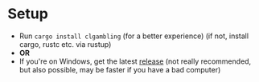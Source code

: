 # Setup

- Run `cargo install clgambling` (for a better experience) (if not, install cargo, rustc etc. via rustup)
- **OR**
- If you're on Windows, get the latest [release](https://github.com/HQ2000-Rust/CLG/releases/tag/0.1.0) (not really recommended, but also possible, may be faster if you have a bad computer)
